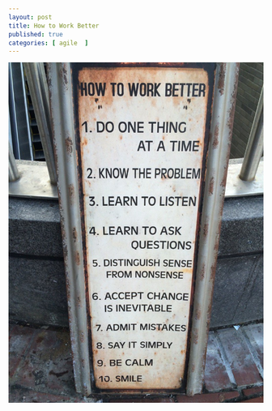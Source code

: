 ```yaml
---
layout: post
title: How to Work Better
published: true
categories: [ agile  ]
---
```


![sign](/img/posts/how-to-work-better/how-to-work-better.jpg)


